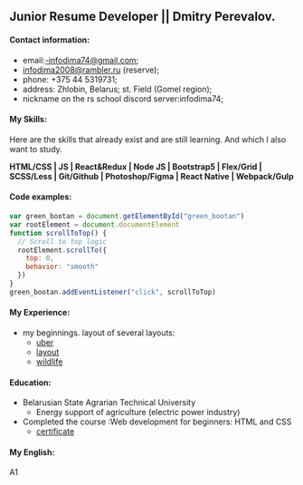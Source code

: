 ## Junior Resume Developer || Dmitry Perevalov.

#### Contact information:

- email:-infodima74@gmail.com;
- infodima2008@rambler.ru (reserve);
 - phone: +375 44 5319731; 
 - address: Zhlobin, Belarus; st. Field (Gomel region);
 - nickname on the rs school discord server:infodima74;

#### My Skills:

Here are the skills that already exist and are still learning. And which I also want to study.

**HTML/CSS | JS | React&Redux | Node JS | Bootstrap5 | Flex/Grid | SCSS/Less | Git/Github | Photoshop/Figma | React Native | Webpack/Gulp**

#### Code examples:

```js
var green_bootan = document.getElementById("green_bootan")
var rootElement = document.documentElement
function scrollToTop() {
  // Scroll to top logic
  rootElement.scrollTo({
    top: 0,
    behavior: "smooth"
  })
}
green_bootan.addEventListener("click", scrollToTop)
```
#### My Experience:

* my beginnings. layout of several layouts:
     * [uber](https://github.com/infodima74/uber)
     * [layout](https://github.com/infodima74/layout-layout)
     * [wildlife](https://github.com/infodima74/wildlife)

#### Education:

* Belarusian State Agrarian Technical University
     * Energy support of agriculture (electric power industry)
* Completed the course :Web development for beginners: HTML and CSS
     * [certificate](https://stepik.org/cert/862315)

#### My English:

  A1
